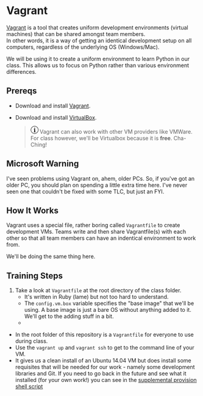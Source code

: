 # Vagrant
[Vagrant](http://www.vagrantup.com) is a tool that creates uniform development 
environments (virtual machines) that can be shared amongst team members.  
In other words, it is a way of getting an identical development setup on all 
computers, regardless of the underlying OS (Windows/Mac).

We will be using it to create a uniform environment to learn Python in our
class. This allows us to focus on Python rather than various environment
differences.

## Prereqs
* Download and install [Vagrant](https://www.vagrantup.com/downloads.html).
* Download and install [VirtualBox](https://www.virtualbox.org/wiki/Downloads). 

    > ![Information](../images/information.png)  Vagrant can also work with
    other VM providers like VMWare. For class however, we'll be Virtualbox
    because it is **free**. Cha-Ching!
    
## Microsoft Warning
I've seen problems using Vagrant on, ahem, older PCs.  So, if you've got
an older PC, you should plan on spending a little extra time here. I've never 
seen one that couldn't be fixed with some TLC, but just an FYI.

## How It Works
Vagrant uses a special file, rather boring called `Vagrantfile` to create
development VMs.  Teams write and then share Vagrantfile(s) with each other
so that all team members can have an indentical environment to work from.

We'll be doing the same thing here.
    
## Training Steps
1. Take a look at `Vagrantfile` at the root directory of the class folder.
    - It's written in Ruby (lame) but not too hard to understand.
    - The `config.vm.box` variable specifies the "base image" that we'll be 
    using.  A base image is just a bare OS without anything added to it.  We'll
    get to the adding stuff in a bit.
    - 

  * In the root folder of this repository is a `Vagrantfile` for everyone to use during class.
  * Use the `vagrant up` and `vagrant ssh` to get to the command line of your VM.
  * It gives us a clean install of an Ubuntu 14.04 VM but does install some requisites that will be needed for our work - namely some development libraries and Git.  If you need to go back in the future and see what it installed (for your own work!) you can see in the [supplemental provision shell script](../misc/vagrant-pyenv-prereqs.sh)